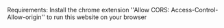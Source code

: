 Requirements:
Install the chrome extension ''Allow CORS: Access-Control-Allow-origin'' to run this website on your browser
